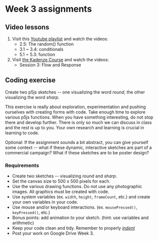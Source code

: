 # Week 3 assignments

## Video lessons

1. Visit this [Youtube playlist](https://www.youtube.com/watch?v=RnS0YNuLfQQ&list=PLRqwX-V7Uu6Zy51Q-x9tMWIv9cueOFTFA&index=5) and watch the videos:
    - 2.5: The random() function
    - 3.1 ~ 3.4: conditionals
    - 5.1 ~ 5.3: function
1. Visit [the Kadenze Course](https://www.kadenze.com/courses/introduction-to-programming-for-the-visual-arts-with-p5-js-i) and watch the videos:
    - Session 3: Flow and Response
    


## Coding exercise

Create two p5js sketches -- one visualizing the word *round*, the other visualizing the word *sharp*.

This exercise is really about exploration, experimentation and pushing ourselves with creating forms with code. Take enough time to explore various p5js functions. When you have something interesting, do not stop there and develop further. There is only so much we can discuss in class and the rest is up to you. Your own research and learning is crucial in learning to code. 

Optional: If the assignment sounds a bit abstract, you can give yourself some context -- what if these dynamic, interactive sketches are part of a commercial campaign? What if these sketches are to be poster design?

### Requirements
- Create two sketches -- visualizing *round* and *sharp*.
- Set the canvas size to 500 x 500 pixels for each.
- Use the various drawing functions. Do not use any photographic images. All graphics must be created with code. 
- Use system variables (ex. `width`, `height`, `frameCount`, etc.) and create your own variables in your code.
- Use mouse and/or keyboard interactions. (ex. `mousePressed()`, `keyPressed()`, etc.)
- Bonus points: add animation to your sketch. (hint: use variables and arithmetic)
- Keep your code clean and tidy. Remember to properly *[indent](http://mrbool.com/importance-of-code-indentation/29079)*
- Post your work on Google Drive Week 3.
